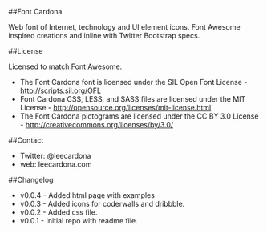 ##Font Cardona

Web font of Internet, technology and UI element icons. Font Awesome inspired creations and inline with Twitter Bootstrap specs.

##License

Licensed to match Font Awesome.

- The Font Cardona  font is licensed under the SIL Open Font License - http://scripts.sil.org/OFL
- Font Cardona CSS, LESS, and SASS files are licensed under the MIT License - http://opensource.org/licenses/mit-license.html
- The Font Cardona pictograms are licensed under the CC BY 3.0 License - http://creativecommons.org/licenses/by/3.0/

##Contact
- Twitter: @leecardona
- web: leecardona.com

##Changelog
- v0.0.4 - Added html page with examples
- v0.0.3 - Added icons for coderwalls and dribbble.
- v0.0.2 - Added css file.
- v0.0.1 - Initial repo with readme file.
